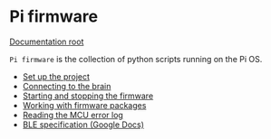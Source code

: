 Pi firmware
===========

[Documentation root](../index.md)

`Pi firmware` is the collection of python scripts running on the Pi OS.

- [Set up the project](setup.md)
- [Connecting to the brain](connect-ssh.md)
- [Starting and stopping the firmware](start-stop.md)
- [Working with firmware packages](working-with-packages.md)
- [Reading the MCU error log](mcu-error-log.md)
- [BLE specification (Google Docs)](https://docs.google.com/document/d/1OFDTTKc-lrNRZPcw2hNeMb_npwJFlUb7ds6PW3Es24k/edit#heading=h.e1ad0bcun18u)